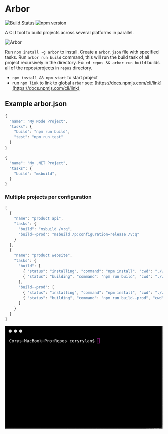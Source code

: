 # Arbor
[![Build Status](https://api.travis-ci.org/vintage-software/arbor.svg?branch=master)](https://travis-ci.org/vintage-software/arbor)
[![npm version](https://badge.fury.io/js/arbor.svg)](https://badge.fury.io/js/arbor)

A CLI tool to build projects across several platforms in parallel.

<img src="https://rawgit.com/vintage-software/arbor/master/packages/arbor-ci-server/src/assets/images/logo.svg" alt="Arbor" width="200" />

Run `npm install -g arbor` to install. Create a `arbor.json` file with specified tasks.
Run `arbor run build` command, this will run the build task of all project recursively in the directory.
Ex: `cd repos && arbor run build` builds all of the repos/projects in `repos` directory.

- `npm install && npm start` to start project
- run `npm link` to link to global `arbor` see: [https://docs.npmjs.com/cli/link](https://docs.npmjs.com/cli/link)

## Example arbor.json
``` javascript
{
  "name": "My Node Project",
  "tasks": {
    "build": "npm run build",
    "test": "npm run test"
  }
}
```

``` javascript
{
  "name": "My .NET Project",
  "tasks": {
    "build": "msbuild",
  }
}
```

### Multiple projects per configuration

``` javascript
[
  {
    "name": "product api",
    "tasks": {
      "build": "msbuild /v:q",
      "build--prod": "msbuild /p:configuration=release /v:q"
    }
  },
  {
    "name": "product website",
    "tasks": {
      "build": [
        { "status": "installing", "command": "npm install", "cwd": "./web" },
        { "status": "building", "command": "npm run build", "cwd": "./web" }
      ],
      "build--prod": [
        { "status": "installing", "command": "npm install", "cwd": "./web" },
        { "status": "building", "command": "npm run build--prod", "cwd": "./web" }
      ]
    }
  }
]
```

![CLI](arbor.gif)